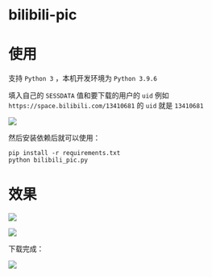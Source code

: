 # bilibili-pic

# 使用

支持 `Python 3` ，本机开发环境为 `Python 3.9.6`

填入自己的 `SESSDATA` 值和要下载的用户的 `uid`
例如 `https://space.bilibili.com/13410681` 的 `uid` 就是 `13410681`

![](https://www.imglink.cc/images/2021/12/31/01a185897f2082fe2bba00e6f0610667.png)

然后安装依赖后就可以使用：

```shell
pip install -r requirements.txt
python bilibili_pic.py
```

# 效果

![](https://www.imglink.cc/images/2021/12/31/6f940afe797afde2e2f242e7c528d634.png)

![](https://www.imglink.cc/images/2021/12/31/8d43c9c7eb693387cbba99f47ea67a56.png)

下载完成：

![](https://www.imglink.cc/images/2021/12/31/f466a9eb7efd7e7a799c0486a07de8d9.png)
